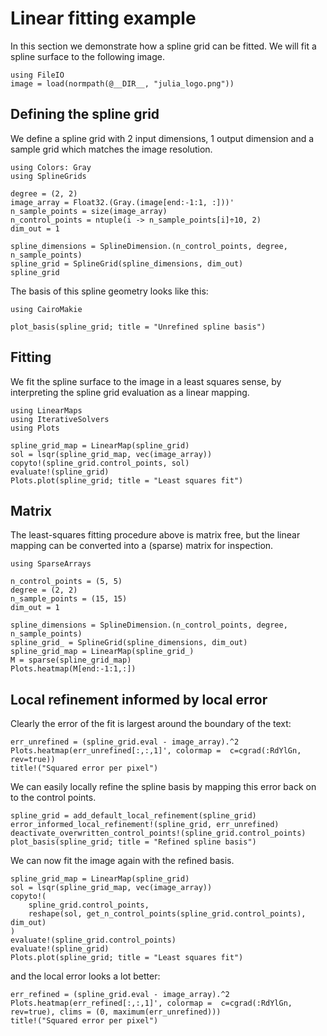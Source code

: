 # Linear fitting example

In this section we demonstrate how a spline grid can be fitted. We will fit a spline surface to the following image.

```@example tutorial
using FileIO
image = load(normpath(@__DIR__, "julia_logo.png"))
```

## Defining the spline grid

We define a spline grid with 2 input dimensions, 1 output dimension and a sample grid which matches the image resolution.

```@example tutorial
using Colors: Gray
using SplineGrids

degree = (2, 2)
image_array = Float32.(Gray.(image[end:-1:1, :]))'
n_sample_points = size(image_array)
n_control_points = ntuple(i -> n_sample_points[i]÷10, 2)
dim_out = 1

spline_dimensions = SplineDimension.(n_control_points, degree, n_sample_points)
spline_grid = SplineGrid(spline_dimensions, dim_out)
spline_grid
```

The basis of this spline geometry looks like this:

```@example tutorial
using CairoMakie

plot_basis(spline_grid; title = "Unrefined spline basis")
```

## Fitting

We fit the spline surface to the image in a least squares sense, by interpreting the spline grid evaluation as a linear mapping.

```@example tutorial
using LinearMaps
using IterativeSolvers
using Plots

spline_grid_map = LinearMap(spline_grid)
sol = lsqr(spline_grid_map, vec(image_array))
copyto!(spline_grid.control_points, sol)
evaluate!(spline_grid)
Plots.plot(spline_grid; title = "Least squares fit")
```

## Matrix

The least-squares fitting procedure above is matrix free, but the linear mapping can be converted into a (sparse) matrix for inspection.

```@example tutorial
using SparseArrays

n_control_points = (5, 5)
degree = (2, 2)
n_sample_points = (15, 15)
dim_out = 1

spline_dimensions = SplineDimension.(n_control_points, degree, n_sample_points)
spline_grid_ = SplineGrid(spline_dimensions, dim_out)
spline_grid_map = LinearMap(spline_grid_)
M = sparse(spline_grid_map)
Plots.heatmap(M[end:-1:1,:])
```

## Local refinement informed by local error

Clearly the error of the fit is largest around the boundary of the text:

```@example tutorial
err_unrefined = (spline_grid.eval - image_array).^2
Plots.heatmap(err_unrefined[:,:,1]', colormap =  c=cgrad(:RdYlGn, rev=true))
title!("Squared error per pixel")
```

We can easily locally refine the spline basis by mapping this error back on to the control points.

```@example tutorial
spline_grid = add_default_local_refinement(spline_grid)
error_informed_local_refinement!(spline_grid, err_unrefined)
deactivate_overwritten_control_points!(spline_grid.control_points)
plot_basis(spline_grid; title = "Refined spline basis")
```

We can now fit the image again with the refined basis.

```@example tutorial
spline_grid_map = LinearMap(spline_grid)
sol = lsqr(spline_grid_map, vec(image_array))
copyto!(
    spline_grid.control_points, 
    reshape(sol, get_n_control_points(spline_grid.control_points), dim_out)
)
evaluate!(spline_grid.control_points)
evaluate!(spline_grid)
Plots.plot(spline_grid; title = "Least squares fit")
```

and the local error looks a lot better:

```@example tutorial
err_refined = (spline_grid.eval - image_array).^2
Plots.heatmap(err_refined[:,:,1]', colormap =  c=cgrad(:RdYlGn, rev=true), clims = (0, maximum(err_unrefined)))
title!("Squared error per pixel")
```